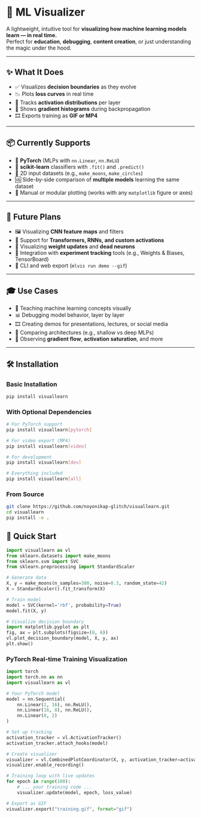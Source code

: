 # 🧠 ML Visualizer

A lightweight, intuitive tool for **visualizing how machine learning models learn — in real time.**  
Perfect for **education**, **debugging**, **content creation**, or just understanding the magic under the hood.

---

## ✨ What It Does

- ✅ Visualizes **decision boundaries** as they evolve
- 📉 Plots **loss curves** in real time
- 🔬 Tracks **activation distributions** per layer
- 🔁 Shows **gradient histograms** during backpropagation
- 🎞️ Exports training as **GIF or MP4**

---

## 📦 Currently Supports

- 🧠 **PyTorch** (MLPs with `nn.Linear`, `nn.ReLU`)
- 🔢 **scikit-learn** classifiers with `.fit()` and `.predict()`
- 📐 2D input datasets (e.g., `make_moons`, `make_circles`)
- 🆚 Side-by-side comparison of **multiple models** learning the same dataset
- 🎨 Manual or modular plotting (works with any `matplotlib` figure or axes)

---

## 🚀 Future Plans

- 🖼️ Visualizing **CNN feature maps** and filters
- 🔗 Support for **Transformers, RNNs, and custom activations**
- 🧱 Visualizing **weight updates** and **dead neurons**
- 📁 Integration with **experiment tracking** tools (e.g., Weights & Biases, TensorBoard)
- 🎯 CLI and web export (`mlvis run demo --gif`)

---

## 🎓 Use Cases

- 🏫 Teaching machine learning concepts visually
- 📊 Debugging model behavior, layer by layer
- 🎞️ Creating demos for presentations, lectures, or social media
- 🧪 Comparing architectures (e.g., shallow vs deep MLPs)
- 🔬 Observing **gradient flow**, **activation saturation**, and more

---

## 🛠️ Installation

### Basic Installation
```bash
pip install visuallearn
```

### With Optional Dependencies
```bash
# For PyTorch support
pip install visuallearn[pytorch]

# For video export (MP4)
pip install visuallearn[video]

# For development
pip install visuallearn[dev]

# Everything included
pip install visuallearn[all]
```

### From Source
```bash
git clone https://github.com/noyonikap-glitch/visuallearn.git
cd visuallearn
pip install -e .
```

## 🚀 Quick Start

```python
import visuallearn as vl
from sklearn.datasets import make_moons
from sklearn.svm import SVC
from sklearn.preprocessing import StandardScaler

# Generate data
X, y = make_moons(n_samples=300, noise=0.3, random_state=42)
X = StandardScaler().fit_transform(X)

# Train model
model = SVC(kernel='rbf', probability=True)
model.fit(X, y)

# Visualize decision boundary
import matplotlib.pyplot as plt
fig, ax = plt.subplots(figsize=(8, 6))
vl.plot_decision_boundary(model, X, y, ax)
plt.show()
```

### PyTorch Real-time Training Visualization

```python
import torch
import torch.nn as nn
import visuallearn as vl

# Your PyTorch model
model = nn.Sequential(
    nn.Linear(2, 16), nn.ReLU(),
    nn.Linear(16, 8), nn.ReLU(), 
    nn.Linear(8, 2)
)

# Set up tracking
activation_tracker = vl.ActivationTracker()
activation_tracker.attach_hooks(model)

# Create visualizer
visualizer = vl.CombinedPlotCoordinator(X, y, activation_tracker=activation_tracker)
visualizer.enable_recording()

# Training loop with live updates
for epoch in range(100):
    # ... your training code ...
    visualizer.update(model, epoch, loss_value)

# Export as GIF
visualizer.export("training.gif", format="gif")
```

